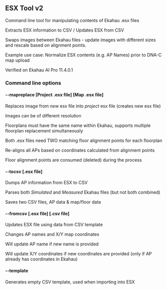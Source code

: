## ESX Tool v2
Command line tool for manipulating contents of Ekahau .esx files

Extracts ESX information to CSV / Updates ESX from CSV

Swaps images between Ekahau files - update images with different sizes and rescale based on alignment points.

Example use case: Normalize ESX contents (e.g. AP Names) prior to DNA-C map upload


Verified on Ekahau AI Pro 11.4.0.1

### Command line options

#### --mapreplace [Project .esx file] [Map .esx file]

Replaces image from _new_ esx file into _project_ esx file (creates new esx file)

Images can be of different resolution

Floorplans must have the same name within Ekahau, supports multiple floorplan replacement simultaneously

Both .esx files need TWO matching floor alignment points for each floorplan

Re-aligns all APs based on coordinates calculated from alignment points

Floor alignment points are consumed (deleted) during the process

#### --tocsv [.esx file]

Dumps AP information from ESX to CSV

Parses both _Simulated_ and _Measured_ Ekahau files (but not both combined)

Saves two CSV files, AP data & map/floor data

#### --fromcsv [.esx file] [.csv file]

Updates ESX file using data from CSV template

Changes AP names and X/Y map coordinates

Will update AP name if new name is provided

Will update X/Y coordinates if new coordinates are provided (only if AP already has coordinates in Ekahau)

#### --template

Generates empty CSV template, used when importing into ESX

